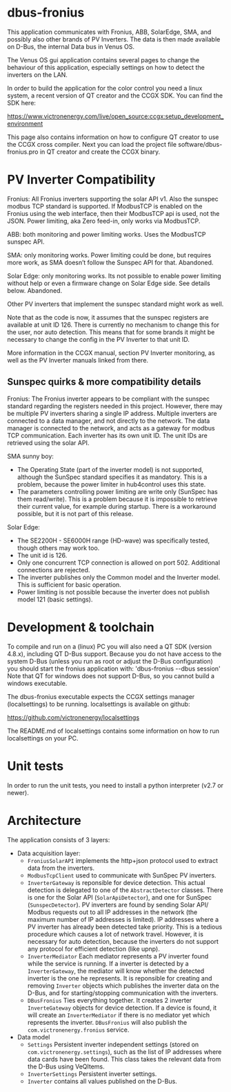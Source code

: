 dbus-fronius
============
This application communicates with Fronius, ABB, SolarEdge, SMA, and possibly also
other brands of PV Inverters. The data is then made available on D-Bus, the internal
Data bus in Venus OS.

The Venus OS gui application contains several pages to change the behaviour
of this application, especially settings on how to detect the inverters on the LAN.

In order to build the application for the color control you need a linux system,
a recent version of QT creator and the CCGX SDK. You can find the SDK here:

https://www.victronenergy.com/live/open_source:ccgx:setup_development_environment

This page also contains information on how to configure QT creator to use the CCGX cross compiler.
Next you can load the project file software/dbus-fronius.pro in QT creator and create the
CCGX binary.

PV Inverter Compatibility
=============

Fronius: All Fronius inverters supporting the solar API v1. Also the sunspec modbus TCP standard is
supported. If ModbusTCP is enabled on the Fronius using the web interface, then their ModbusTCP
api is used, not the JSON. Power limiting, aka Zero feed-in, only works via ModbusTCP.

ABB: both monitoring and power limiting works. Uses the ModbusTCP sunspec API.

SMA: only monitoring works. Power limiting could be done, but requires more work, as SMA doesn’t
follow the Sunspec API for that. Abandoned.

Solar Edge: only monitoring works. Its not possible to enable power limiting without help or even
a firmware change on Solar Edge side. See details below. Abandoned.

Other PV inverters that implement the sunspec standard might work as well.

Note that as the code is now, it assumes that the sunspec registers are available at unit ID
126. There is currently no mechanism to change this for the user, nor auto detection. This means
that for some brands it might be necessary to change the config in the PV Inverter to that unit ID.

More information in the CCGX manual, section PV Inverter monitoring, as well as the PV Inverter
manuals linked from there.

Sunspec quirks & more compatibility details
--------------

Fronius:
The Fronius inverter appears to be compliant with the sunspec standard
regarding the registers needed in this project. However, there may be multiple
PV inverters sharing a single IP address.  Multiple inverters are connected to
a data manager, and not directly to the network. The data manager is connected
to the network, and acts as a gateway for modbus TCP communication. Each
inverter has its own unit ID. The unit IDs are retrieved using the solar API.

SMA sunny boy:
* The Operating State (part of the inverter model) is not supported, although
  the SunSpec standard specifies it as mandatory. This is a problem, because
  the power limiter in hub4control uses this state.
* The parameters controlling power limiting are write only (SunSpec has them
  read/write). This is a problem because it is impossible to retrieve their
  current value, for example during startup. There is a workaround possible,
  but it is not part of this release.

Solar Edge:
* The SE2200H - SE6000H range (HD-wave) was specifically tested, though others
  may work too.
* The unit id is 126.
* Only one concurrent TCP connection is allowed on port 502. Additional
  connections are rejected.
* The inverter publishes only the Common model and the Inverter model. This is
  sufficient for basic operation.
* Power limiting is not possible because the inverter does not publish model
  121 (basic settings).

Development & toolchain
=====================

To compile and run on a (linux) PC you will also need a QT SDK (version 4.8.x), including QT D-Bus 
support. Because you do not have access to the system D-Bus (unless you run as root or adjust the
D-Bus configuration) you should start the fronius application with: 'dbus-fronius --dbus session'
Note that QT for windows does not support D-Bus, so you cannot build a windows executable.

The dbus-fronius executable expects the CCGX settings manager (localsettings) to be running.
localsettings is available on github:

https://github.com/victronenergy/localsettings

The README.md of localsettings contains some information on how to run localsettings on your PC.

Unit tests
==========

In order to run the unit tests, you need to install a python interpreter (v2.7 or newer).

Architecture
============

The application consists of 3 layers:
  * Data acquisition layer:
    - `FroniusSolarAPI` implements the http+json protocol used to extract data from the inverters.
    - `ModbusTcpClient` used to communicate with SunSpec PV inverters.
    - `InverterGateway` is reponsible for device detection. This actual detection is delegated to
      one of the `AbstractDetector` classes. There is one for the Solar API (`SolarApiDetector`),
      and one for SunSpec (`SunspecDetector`). PV inverters are found by sending Solar API/
      Modbus requests out to all IP addresses in the network (the maximum number of IP addresses is
      limited). IP addresses where a PV inverter has already been detected take priority. This is
      a tedious procedure which causes a lot of network travel. However, it is necessary for auto
      detection, because the inverters do not support any protocol for efficient detection (like
      upnp).
    - `InverterMediator` Each mediator represents a PV inverter found while the service is running.
      If a inverter is detected by a `InverterGateway`, the mediator will know whether the detected
      inverter is the one he represents. It is reponsible for creating and removing `Inverter`
      objects which publishes the inverter data on the D-Bus, and for starting/stopping
      communication with the inverters.
    - `DBusFronius` Ties everything together. It creates 2 inverter `InverteGateway` objects for
      device detection. If a device is found, it will create an `InverterMediator` if there is no
      mediator yet which represents the inverter. `DBusFronius` will also publish the
      `com.victronenergy.fronius` service.
  * Data model
    - `Settings` Persistent inverter independent settings (stored on `com.victronenergy.settings`),
      such as the list of IP addresses where data cards have been found. This class takes the
      relevant data from the D-Bus using VeQItems.
    - `InverterSettings` Persistent inverter settings.
    - `Inverter` contains all values published on the D-Bus.
